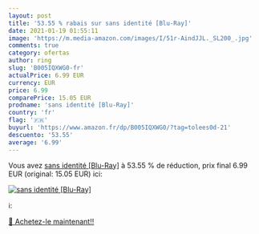 ```yaml
---
layout: post
title: '53.55 % rabais sur sans identité [Blu-Ray]'
date: 2021-01-19 01:55:11
image: 'https://m.media-amazon.com/images/I/51r-AindJJL._SL200_.jpg'
comments: true
category: ofertas
author: ring
slug: 'B005IQXWG0-fr'
actualPrice: 6.99 EUR
currency: EUR
price: 6.99
comparePrice: 15.05 EUR
prodname: 'sans identité [Blu-Ray]'
country: 'fr'
flag: '🇫🇷'
buyurl: 'https://www.amazon.fr/dp/B005IQXWG0/?tag=tolees0d-21'
descuento: '53.55'
average: '6.99'
---
```


Vous avez [sans identité [Blu-Ray]](https://www.amazon.fr/dp/B005IQXWG0/?tag=tolees0d-21)  à  53.55 % de réduction, prix final  6.99 EUR (original: 15.05 EUR) ici:

[![sans identité [Blu-Ray]](https://m.media-amazon.com/images/I/51r-AindJJL._SL200_.jpg)](https://www.amazon.fr/dp/B005IQXWG0/?tag=tolees0d-21)

ℹ️:


[🛒 Achetez-le maintenant!!](https://www.amazon.fr/dp/B005IQXWG0/?tag=tolees0d-21)
